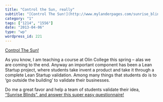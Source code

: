 ```yaml
---
title: "Control the Sun, really"
subtitle: "[Control The Sun!](http://www.mylanderpages.com/sunrise_blinds/olin)"
category: "1"
tags: ["1214", "1556"]
date: "2013-04-06"
type: "wp"
wordpress_id: 221
---
```

[Control The Sun!](http://www.mylanderpages.com/sunrise_blinds/olin)

As you know, I am teaching a course at Olin College this spring – alas we are coming to the end. Anyway an important component has been a Lean Startup project, where students take invent a product and take it through a complete Lean Startup validation. Among many things that students do is to ‘go outside the building’ to validate their businesses.

Do me a great favor and help a team of students validate their idea,[ “Sunrise Blinds”, and answer this super easy questionnaire!](http://www.mylanderpages.com/sunrise_blinds/olin)